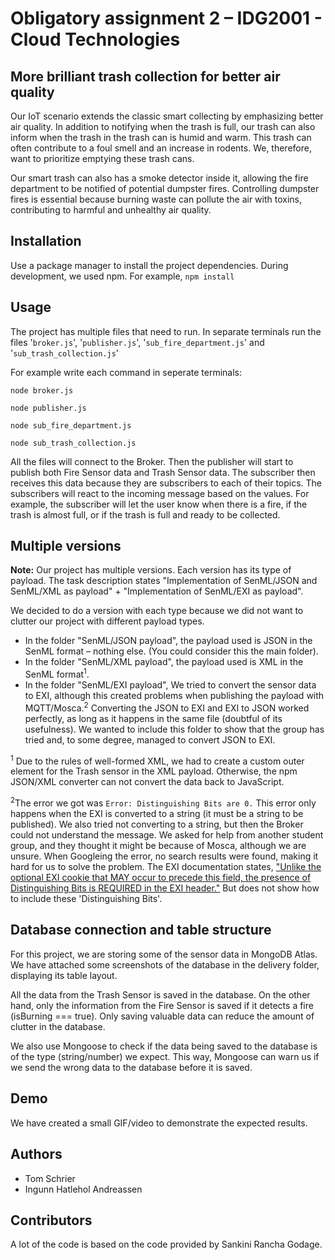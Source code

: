 # Obligatory assignment 2 – IDG2001 - Cloud Technologies

## More brilliant trash collection for better air quality

Our IoT scenario extends the classic smart collecting by emphasizing better air quality. In addition to notifying when the trash is full, our trash can also inform when the trash in the trash can is humid and warm. This trash can often contribute to a foul smell and an increase in rodents. We, therefore, want to prioritize emptying these trash cans.

Our smart trash can also has a smoke detector inside it, allowing the fire department to be notified of potential dumpster fires. Controlling dumpster fires is essential because burning waste can pollute the air with toxins, contributing to harmful and unhealthy air quality.

## Installation
Use a package manager to install the project dependencies. During development, we used npm.
For example, `npm install`

## Usage
The project has multiple files that need to run. In separate terminals run the files '`broker.js`', '`publisher.js`', '`sub_fire_department.js`' and '`sub_trash_collection.js`'

For example write each command in seperate terminals:

`node broker.js`

`node publisher.js`

`node sub_fire_department.js`

`node sub_trash_collection.js`

All the files will connect to the Broker. Then the publisher will start to publish both Fire Sensor data and Trash Sensor data. The subscriber then receives this data because they are subscribers to each of their topics.
The subscribers will react to the incoming message based on the values. For example, the subscriber will let the user know when there is a fire, if the trash is almost full, or if the trash is full and ready to be collected.

## Multiple versions
**Note:** Our project has multiple versions. Each version has its type of payload. The task description states "Implementation of SenML/JSON and SenML/XML as payload" + "Implementation of SenML/EXI as payload".

We decided to do a version with each type because we did not want to clutter our project with different payload types.

-   In the folder "SenML/JSON payload", the payload used is JSON in the SenML format – nothing else. (You could consider this the main folder).
-   In the folder "SenML/XML payload", the payload used is XML in the SenML format<sup>1</sup>.
-   In the folder "SenML/EXI payload", We tried to convert the sensor data to EXI, although this created problems when publishing the payload with MQTT/Mosca.<sup>2</sup> Converting the JSON to EXI and EXI to JSON worked perfectly, as long as it happens in the same file (doubtful of its usefulness). We wanted to include this folder to show that the group has tried and, to some degree, managed to convert JSON to EXI.

<sup>1</sup> Due to the rules of well-formed XML, we had to create a custom outer element for the Trash sensor in the XML payload. Otherwise, the npm JSON/XML converter can not convert the data back to JavaScript.

<sup>2</sup>The error we got was `Error: Distinguishing Bits are 0.` This error only happens when the EXI is converted to a string (it must be a string to be published). We also tried not converting to a string, but then the Broker could not understand the message. We asked for help from another student group, and they thought it might be because of Mosca, although we are unsure. When Googleing the error, no search results were found, making it hard for us to solve the problem. The EXI documentation states, ["Unlike the optional EXI cookie that MAY occur to precede this field, the presence of Distinguishing Bits is REQUIRED in the EXI header."](https://www.w3.org/TR/exi/#DistinguishingBits) But does not show how to include these 'Distinguishing Bits'.

## Database connection and table structure
For this project, we are storing some of the sensor data in MongoDB Atlas. We have attached some screenshots of the database in the delivery folder, displaying its table layout.

All the data from the Trash Sensor is saved in the database. On the other hand, only the information from the Fire Sensor is saved if it detects a fire (isBurning === true). Only saving valuable data can reduce the amount of clutter in the database.

We also use Mongoose to check if the data being saved to the database is of the type (string/number) we expect. This way, Mongoose can warn us if we send the wrong data to the database before it is saved.

## Demo
We have created a small GIF/video to demonstrate the expected results.

## Authors
- Tom Schrier
- Ingunn Hatlehol Andreassen

## Contributors
A lot of the code is based on the code provided by Sankini Rancha Godage.
